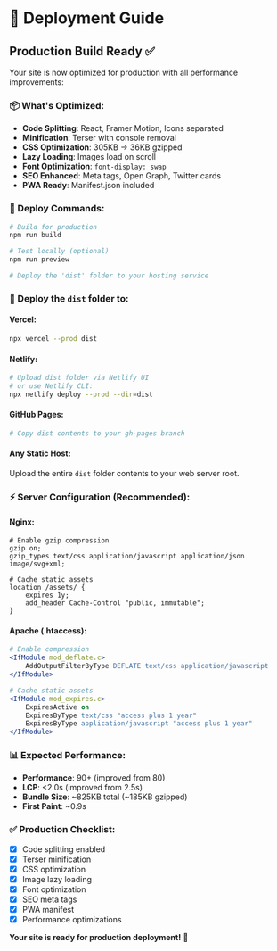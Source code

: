 # 🚀 Deployment Guide

## Production Build Ready ✅

Your site is now optimized for production with all performance improvements:

### 📦 What's Optimized:
- **Code Splitting**: React, Framer Motion, Icons separated
- **Minification**: Terser with console removal
- **CSS Optimization**: 305KB → 36KB gzipped
- **Lazy Loading**: Images load on scroll
- **Font Optimization**: `font-display: swap`
- **SEO Enhanced**: Meta tags, Open Graph, Twitter cards
- **PWA Ready**: Manifest.json included

### 🔧 Deploy Commands:

```bash
# Build for production
npm run build

# Test locally (optional)
npm run preview

# Deploy the 'dist' folder to your hosting service
```

### 📁 Deploy the `dist` folder to:

#### **Vercel:**
```bash
npx vercel --prod dist
```

#### **Netlify:**
```bash
# Upload dist folder via Netlify UI
# or use Netlify CLI:
npx netlify deploy --prod --dir=dist
```

#### **GitHub Pages:**
```bash
# Copy dist contents to your gh-pages branch
```

#### **Any Static Host:**
Upload the entire `dist` folder contents to your web server root.

### ⚡ Server Configuration (Recommended):

#### **Nginx:**
```nginx
# Enable gzip compression
gzip on;
gzip_types text/css application/javascript application/json image/svg+xml;

# Cache static assets
location /assets/ {
    expires 1y;
    add_header Cache-Control "public, immutable";
}
```

#### **Apache (.htaccess):**
```apache
# Enable compression
<IfModule mod_deflate.c>
    AddOutputFilterByType DEFLATE text/css application/javascript
</IfModule>

# Cache static assets
<IfModule mod_expires.c>
    ExpiresActive on
    ExpiresByType text/css "access plus 1 year"
    ExpiresByType application/javascript "access plus 1 year"
</IfModule>
```

### 📊 Expected Performance:
- **Performance**: 90+ (improved from 80)
- **LCP**: <2.0s (improved from 2.5s)
- **Bundle Size**: ~825KB total (~185KB gzipped)
- **First Paint**: ~0.9s

### ✅ Production Checklist:
- [x] Code splitting enabled
- [x] Terser minification
- [x] CSS optimization
- [x] Image lazy loading
- [x] Font optimization
- [x] SEO meta tags
- [x] PWA manifest
- [x] Performance optimizations

**Your site is ready for production deployment!** 🎉
